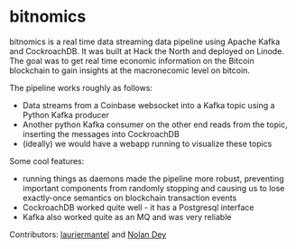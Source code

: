 # bitnomics 

bitnomics is a real time data streaming data pipeline using Apache Kafka and CockroachDB.  It was built at Hack the North and deployed on Linode.  The goal was to get real time economic information on the Bitcoin blockchain to gain insights at the macronecomic level on bitcoin.  

The pipeline works roughly as follows:
- Data streams from a Coinbase websocket into a Kafka topic using a Python Kafka producer
- Another python Kafka consumer on the other end reads from the topic, inserting the messages into CockroachDB
- (ideally) we would have a webapp running to visualize these topics

Some cool features:
- running things as daemons made the pipeline more robust, preventing important components from randomly stopping and causing us to lose exactly-once semantics on blockchain transaction events
- CockroachDB worked quite well - it has a Postgresql interface
- Kafka also worked quite as an MQ and was very reliable

Contributors: [lauriermantel](http://lauriermantel.com) and [Nolan Dey](http://ndey96.github.io)
